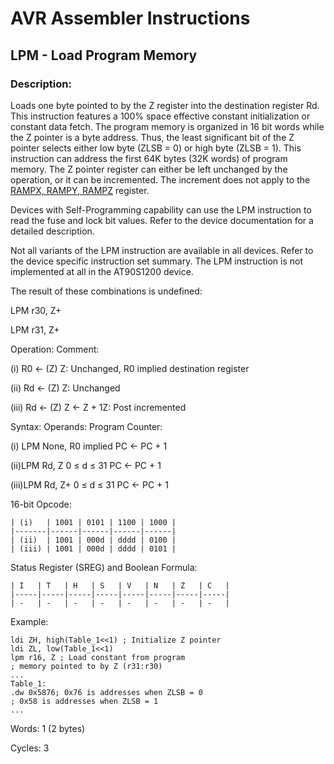 AVR Assembler Instructions
==========================

LPM - Load Program Memory
-------------------------

### Description:

Loads one byte pointed to by the Z register into the destination register Rd. This instruction features a 100% space effective constant initialization or constant data fetch. The program memory is organized in 16 bit words while the Z pointer is a byte address. Thus, the least significant bit of the Z pointer selects either low byte (ZLSB = 0) or high byte (ZLSB = 1). This instruction can address the first 64K bytes (32K words) of program memory. The Z pointer register can either be left unchanged by the operation, or it can be incremented. The increment does not apply to the <a href="avrassembler.wb_registers.html#avrassembler.RAMPX__RAMPY__RAMPZ" class="xref" title="RAMPX, RAMPY, RAMPZ">RAMPX, RAMPY, RAMPZ</a> register.

Devices with Self-Programming capability can use the LPM instruction to read the fuse and lock bit values. Refer to the device documentation for a detailed description.

Not all variants of the LPM instruction are available in all devices. Refer to the device specific instruction set summary. The LPM instruction is not implemented at all in the AT90S1200 device.

The result of these combinations is undefined:

LPM r30, Z+

LPM r31, Z+

Operation: Comment:

(i) R0 ← (Z) Z: Unchanged, R0 implied destination register

(ii) Rd ← (Z) Z: Unchanged

(iii) Rd ← (Z) Z ← Z + 1Z: Post incremented

Syntax: Operands: Program Counter:

(i) LPM None, R0 implied PC ← PC + 1

(ii)LPM Rd, Z 0 ≤ d ≤ 31 PC ← PC + 1

(iii)LPM Rd, Z+ 0 ≤ d ≤ 31 PC ← PC + 1

16-bit Opcode:

```
| (i)   | 1001 | 0101 | 1100 | 1000 |
|-------|------|------|------|------|
| (ii)  | 1001 | 000d | dddd | 0100 |
| (iii) | 1001 | 000d | dddd | 0101 |
```
Status Register (SREG) and Boolean Formula:

```
| I   | T   | H   | S   | V   | N   | Z   | C   |
|-----|-----|-----|-----|-----|-----|-----|-----|
| -   | -   | -   | -   | -   | -   | -   | -   |
```
Example:

``` programlisting
ldi ZH, high(Table_1<<1) ; Initialize Z pointer
ldi ZL, low(Table_1<<1)
lpm r16, Z ; Load constant from program
; memory pointed to by Z (r31:r30)
...
Table_1:
.dw 0x5876; 0x76 is addresses when ZLSB = 0
; 0x58 is addresses when ZLSB = 1
...
```

Words: 1 (2 bytes)

Cycles: 3
